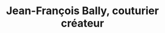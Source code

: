 ---
title: "Jean-François Bally, couturier créateur"
url: /colmar/jean-francois-bally-couturier-createur/
shop: Schneiderei
---